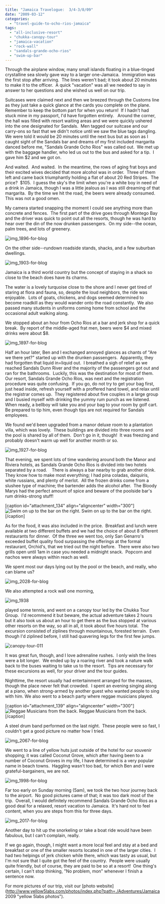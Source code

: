 ```yaml
---
title: "Jamaica Travelogue:  3/4-3/8/09"
date: "2009-03-12"
categories: 
  - "travel-guide-to-ocho-rios-jamaica"
tags: 
  - "all-inclusive-resort"
  - "chukka-canopy-tour"
  - "jamaica-vacation"
  - "rock-wall"
  - "sandals-grande-ocho-rios"
  - "swim-up-bar"
---
```


Through the airplane window, many small islands floating in a blue-tinged crystalline sea slowly gave way to a larger one-Jamaica.  Immigration was the first stop after arriving.  The lines weren't bad; it took about 20 minutes to make it to the officer.  A quick "vacation" was all we needed to say in answer to her questions and she wished us well on our trip.

Suitcases were claimed next and then we breezed through the Customs line as they just take a quick glance at the cards you complete on the plane. Remember to keep the bottom part for when you return!  If I hadn't had stuck mine in my passport, I'd have forgotten entirely.   Around the corner, the hall was filled with resort waiting areas and we were quickly ushered into the one designated for Sandals.  Men tagged our suitcase and our carry-ons so fast that we didn't notice until we saw the blue tags dangling.  We were told it would be 20 minutes until the next bus but as soon as I caught sight of the Sandals bar and dreams of my first included margarita danced before me, "Sandals Grande Ocho Rios" was called out.  We met up with the baggage handler, who led us out to the bus and asked for a tip.  I gave him $2 and we got on.

And waited.  And waited.  In the meantime, the rows of aging frat boys and their excited wives decided that more alcohol was in order.  Three of them left and came back triumphantly holding a flat of about 20 Red Stripes.  The price?  $105.  I guess the sky's the limit when you're a white boy in need of a drink in Jamaica, though I was a little jealous as I was still dreaming of that margarita.  By the time we hit the road, the beers were already consumed.  This was not a good omen.

My camera started snapping the moment I could see anything more than concrete and fences.  The first part of the drive goes through Montego Bay and the driver was quick to point out all the resorts, though he was hard to hear over the din of the now drunken passengers.  On my side--the ocean, palm trees, and lots of greenery.

![img_1896-for-blog](http://www.rebeccagomezfarrell.com/wp-content/uploads/2009/03/img_1896-for-blog-300x200.jpg "img_1896-for-blog")

On the other side--rundown roadside stands, shacks, and a few suburban dwellings.

![img_1903-for-blog](http://www.rebeccagomezfarrell.com/wp-content/uploads/2009/03/img_1903-for-blog-300x200.jpg "img_1903-for-blog")

Jamaica is a third world country but the concept of staying in a shack so close to the beach does have its charms.

The water is a lovely turquoise close to the shore and I never get tired of staring at flora and fauna, so, despite the loud neighbors, the ride was enjoyable.  Lots of goats, chickens, and dogs seemed determined to become roadkill as they would wander onto the road constantly.  We also passed many students in uniforms coming home from school and the occasional adult walking along.

We stopped about an hour from Ocho Rios at a bar and jerk shop for a quick break.  By report of the middle-aged frat men, beers were $4 and mixed drinks were about $8.

![img_1897-for-blog](http://www.rebeccagomezfarrell.com/wp-content/uploads/2009/03/img_1897-for-blog-300x200.jpg "img_1897-for-blog")

Half an hour later, Ben and I exchanged annoyed glances as chants of "Are we there yet?" started up with the drunken passengers.  Apparently, they had forgotten that liquid in=liquid out.  I breathed a sigh of relief as we reached Sandals Dunn River and the majority of the passengers got out and ran for the bathrooms.  Luckily, this was the destination for most of them.  Our resort, Sandals Grande Ocho Rios, was next and the registration procedure was quite confusing.  If you go, do not try to get your bag first, just head inside, refresh yourself with a proffered hand towel, and relax until the registrar comes up.  They registered about five couples in a large group and I busied myself with drinking the yummy rum punch as we listened.   When ready, a bellboy will take you and your bag to your room by golf cart.  Be prepared to tip him, even though tips are not required for Sandals employees.

We found we'd been upgraded from a manor deluxe room to a plantation villa, which was lovely.  These buildings are divided into three rooms and the pool is shared by all of them.  Don't go in it, though!  It was freezing and probably doesn't warm up well for another month or so.

![img_1927-for-blog](http://www.rebeccagomezfarrell.com/wp-content/uploads/2009/03/img_1927-for-blog-300x200.jpg "img_1927-for-blog")

That evening, we spent lots of time wandering around both the Manor and Riviera hotels, as Sandals Grande Ocho Rios is divided into two hotels separated by a road.    There is always a bar nearby to grab another drink.  They know how to make most everything; I had pina coladas, daiquiris, white russians, and plenty of merlot.  All the frozen drinks come from a slushee type of machine; the bartender adds the alcohol after.  The Bloody Marys had the perfect amount of spice and beware of the poolside bar's rum drinks-strong stuff!

\[caption id="attachment\_134" align="aligncenter" width="300"\]![Swim on up to the bar on the right.](http://www.rebeccagomezfarrell.com/wp-content/uploads/2009/03/img_1946-for-blog-300x200.jpg "img_1946-for-blog") Swim on up to the bar on the right.\[/caption\]

As for the food, it was also included in the price.  Breakfast and lunch were available at two different buffets and we had the choice of about 8 different restaurants for dinner.  Of the three we went too, only San Genarro's exceeded buffet quality food surpassing the offerings at the formal restaurant, Orchid's, that we tried out the night before.  There were also two grills open until 1am in case you needed a midnight snack.  Popcorn and nachos were always within reach as well.

We spent most our days lying out by the pool or the beach, and really, who can blame us?

![img_2028-for-blog](http://www.rebeccagomezfarrell.com/wp-content/uploads/2009/03/img_2028-for-blog-300x200.jpg "img_2028-for-blog")

We also attempted a rock wall one morning,

![img_1938](http://www.rebeccagomezfarrell.com/wp-content/uploads/2009/03/img_1938-682x1024.jpg "img_1938")

played some tennis, and went on a canopy tour led by the Chukka Tour Group.  I'd recommend it but beware, the actual adventure takes 2 hours but it also took us about an hour to get there as the bus stopped at various other resorts on the way, so all in all, it took about five hours total.  The excursion consisted of ziplines through mountainous, forested terrain.  Even though I'd ziplined before, I still had quavering legs for the first few jumps.

![canopy-tour-011](http://www.rebeccagomezfarrell.com/wp-content/uploads/2009/03/canopy-tour-011-300x225.jpg "canopy-tour-011")

It was great fun, though, and I love adrenaline rushes.  I only wish the lines were a bit longer.  We ended up by a roaring river and took a nature walk back to the buses waiting to take us to the resort.  Tips are necessary for these excursions as well, for your driver and the tour guides.

Nighttime, the resort usually had entertainment arranged for the masses, though the place never felt that crowded.  I spent an evening singing along at a piano, when strong-armed by another guest who wanted people to sing with him. We also went to a beach party where reggae musicians played.

\[caption id="attachment\_139" align="aligncenter" width="300"\]![Reggae Musicians from the back.](http://www.rebeccagomezfarrell.com/wp-content/uploads/2009/03/img_1977-for-blog-300x200.jpg "img_1977-for-blog") Reggae Musicians from the back.\[/caption\]

A steel drum band performed on the last night.  These people were so fast, I couldn't get a good picture no matter how I tried.

![img_2067-for-blog](http://www.rebeccagomezfarrell.com/wp-content/uploads/2009/03/img_2067-for-blog-300x200.jpg "img_2067-for-blog")

We went to a line of yellow huts just outside of the hotel for our souvenir shopping; it was called Coconut Grove, which after having been to a number of Coconut Groves in my life, I have determined is a very popular name in beach towns.  Haggling wasn't too bad, for which Ben and I were grateful-bargainers, we are not.

![img_1998-for-blog](http://www.rebeccagomezfarrell.com/wp-content/uploads/2009/03/img_1998-for-blog-300x200.jpg "img_1998-for-blog")

Far too early on Sunday morning (5am), we took the two hour journey back to the airport.  No good pictures came of that; it was too dark most of the trip.  Overall, I would definitely recommend Sandals Grande Ocho Rios as a good deal for a relaxed, resort vacation to Jamaica.  It's hard not to feel content, when you are steps from this for three days.

![img_2017-for-blog](http://www.rebeccagomezfarrell.com/wp-content/uploads/2009/03/img_2017-for-blog-300x200.jpg "img_2017-for-blog")

Another day to hit up the snorkeling or take a boat ride would have been fabulous, but I can't complain, really.

If we go again, though, I might want a more local feel and stay at a bed and breakfast or one of the smaller resorts located in one of the larger cities.  I had two helpings of jerk chicken while there, which was tasty as usual, but I'm not sure that I quite got the feel of the country.  People were usually quite friendly, but of course, they are paid to be so at a resort!  One thing's certain, I can't stop thinking, "No problem, mon" whenever I finish a sentence now.

For more pictures of our trip, visit our [photo website](http://www.yellow5labs.com/photos/index.php?path=./Adventures/Jamaica 2009 "yellow 5labs photos").

